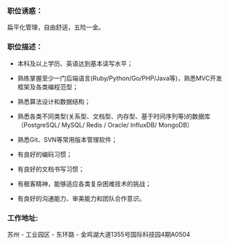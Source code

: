 ### 职位诱惑：

扁平化管理，自由舒适，五险一金。

### 职位描述：

 * 本科及以上学历、英语达到基本读写水平；

 * 熟练掌握至少一门后端语言(Ruby/Python/Go/PHP/Java等)，熟悉MVC开发框架及各类编程范型；

 * 熟悉算法设计和数据结构；

 * 熟悉各类不同类型(关系型、文档型、内存型、基于时间序列等)的数据库（PostgreSQL/ MySQL/ Redis / Oracle/ InfluxDB/ MongoDB）

 * 熟悉Git、SVN等常用版本管理软件；

 * 有良好的编码习惯；

 * 有良好的文档书写习惯；

 * 有极客精神，能够适应各类复杂困难技术的挑战；

 * 有良好的沟通能力、审美能力和团队合作意识。

### 工作地址:

苏州 - 工业园区 - 东环路 - 金鸡湖大道1355号国际科技园4期A0504
